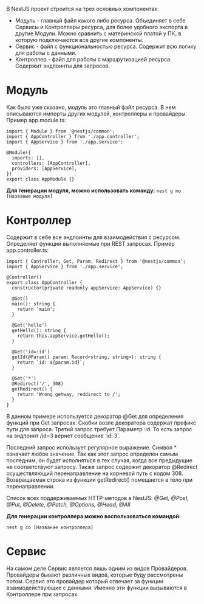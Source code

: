 В NestJS проект строится на трех основных компонентах:
- Модуль - главный файл какого либо ресурса. Объединяет в себе Сервисы и Контроллеры ресурса, для более удобного экспорта в другие Модули. Можно сравнить с материнской платой у ПК, в которую подключаются все другие компоненты.
- Сервис - файл с функциональностью ресурса. Содержит всю логику для работы с данными.
- Контроллер - файл для работы с маршрутизацией ресурса. Содержит эндпоинты для запросов.
# Модуль
Как было уже сказано, модуль это главный файл ресурса. В нем описываются импорты других модулей, контроллеры и провайдеры. Пример app.module.ts:
```tsx
import { Module } from '@nestjs/common';
import { AppController } from './app.controller';
import { AppService } from './app.service';

@Module({
  imports: [],
  controllers: [AppController],
  providers: [AppService],
})
export class AppModule {}

```

**Для генерации модуля, можно использовать команду:** `nest g mo [Название модуля]`
# Контроллер
Содержит в себе все эндпоинты для взаимодействия с ресурсом. Определяет функции выполняемые при REST запросах. Пример app.controller.ts:
```tsx
import { Controller, Get, Param, Redirect } from '@nestjs/common';
import { AppService } from './app.service';

@Controller()
export class AppController {
  constructor(private readonly appService: AppService) {}

  @Get()
  main(): string {
    return 'main';
  }

  @Get('hello')
  getHello(): string {
    return this.appService.getHello();
  }

  @Get('id=:id')
  getId(@Param() param: Record<string, string>): string {
    return `id: ${param.id}`;
  }

  @Get('*')
  @Redirect('/', 308)
  getRedirect() {
    return 'Wrong getway, reddirect to /';
  }
}

```

В данном примере используется декоратор @Get для определения функций при Get запросах.
Скобки возле декоратора содержат префикс пути для запроса. Третий запрос требует Параметр :id. То есть запрос на эндпоинт /id=3 вернет сообщение ‘id: 3’.

Последний запрос использует регулярное выражение. Символ * означает любое значение. Так как этот запрос определен самым последним, он будет исполняться в тех случая, когда все предыдущие не соответствуют запросу. Также запрос содержит декоратор @Redirect осуществляющий перенаправление на корневой путь с кодом 308. Возвращаемая строка из функции getRedirect() помещается в тело при перенаправлении.

Список всех поддерживаемых HTTP-методов в NestJS: _@Get, @Post, @Put, @Delete, @Patch, @Options, @Head, @All_

**Для генерации контроллера можно воспользоваться командой:**
```node
nest g co [Название контроллера]
```
# Сервис
На самом деле Сервис является лишь одним из видов Провайдеров. Провайдеры бывают различных видов, которые буду рассмотрены потом. Сервис это провайдер который отвечает за функции взаимодействующие с данными. Именно эти функции вызываются в Контроллере при запросах.

